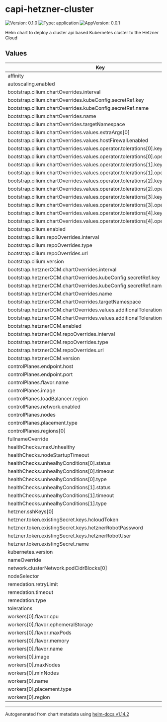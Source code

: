 # capi-hetzner-cluster

![Version: 0.1.0](https://img.shields.io/badge/Version-0.1.0-informational?style=flat-square) ![Type: application](https://img.shields.io/badge/Type-application-informational?style=flat-square) ![AppVersion: 0.0.1](https://img.shields.io/badge/AppVersion-0.0.1-informational?style=flat-square)

Helm chart to deploy a cluster api based Kubernetes cluster to the Hetzner Cloud

## Values

| Key | Type | Default | Description |
|-----|------|---------|-------------|
| affinity | object | `{}` |  |
| autoscaling.enabled | bool | `false` |  |
| bootstrap.cilium.chartOverrides.interval | string | `"5m0s"` |  |
| bootstrap.cilium.chartOverrides.kubeConfig.secretRef.key | string | `""` |  |
| bootstrap.cilium.chartOverrides.kubeConfig.secretRef.name | string | `""` |  |
| bootstrap.cilium.chartOverrides.name | string | `"cilium"` |  |
| bootstrap.cilium.chartOverrides.targetNamespace | string | `"kube-system"` |  |
| bootstrap.cilium.chartOverrides.values.extraArgs[0] | string | `"--direct-routing-device=eth0"` |  |
| bootstrap.cilium.chartOverrides.values.hostFirewall.enabled | bool | `true` |  |
| bootstrap.cilium.chartOverrides.values.operator.tolerations[0].key | string | `"node-role.kubernetes.io/control-plane"` |  |
| bootstrap.cilium.chartOverrides.values.operator.tolerations[0].operator | string | `"Exists"` |  |
| bootstrap.cilium.chartOverrides.values.operator.tolerations[1].key | string | `"node-role.kubernetes.io/master"` |  |
| bootstrap.cilium.chartOverrides.values.operator.tolerations[1].operator | string | `"Exists"` |  |
| bootstrap.cilium.chartOverrides.values.operator.tolerations[2].key | string | `"node.kubernetes.io/not-ready"` |  |
| bootstrap.cilium.chartOverrides.values.operator.tolerations[2].operator | string | `"Exists"` |  |
| bootstrap.cilium.chartOverrides.values.operator.tolerations[3].key | string | `"node.cluster.x-k8s.io/uninitialized"` |  |
| bootstrap.cilium.chartOverrides.values.operator.tolerations[3].operator | string | `"Exists"` |  |
| bootstrap.cilium.chartOverrides.values.operator.tolerations[4].key | string | `"node.cloudprovider.kubernetes.io/uninitialized"` |  |
| bootstrap.cilium.chartOverrides.values.operator.tolerations[4].operator | string | `"Exists"` |  |
| bootstrap.cilium.enabled | bool | `true` |  |
| bootstrap.cilium.repoOverrides.interval | string | `"5m0s"` |  |
| bootstrap.cilium.repoOverrides.type | string | `"default"` |  |
| bootstrap.cilium.repoOverrides.url | string | `"https://helm.cilium.io/"` |  |
| bootstrap.cilium.version | string | `"1.18.1"` |  |
| bootstrap.hetznerCCM.chartOverrides.interval | string | `"5m0s"` |  |
| bootstrap.hetznerCCM.chartOverrides.kubeConfig.secretRef.key | string | `""` |  |
| bootstrap.hetznerCCM.chartOverrides.kubeConfig.secretRef.name | string | `""` |  |
| bootstrap.hetznerCCM.chartOverrides.name | string | `"hcloud-cloud-controller-manager"` |  |
| bootstrap.hetznerCCM.chartOverrides.targetNamespace | string | `"kube-system"` |  |
| bootstrap.hetznerCCM.chartOverrides.values.additionalTolerations[0].key | string | `"node.cluster.x-k8s.io/uninitialized"` |  |
| bootstrap.hetznerCCM.chartOverrides.values.additionalTolerations[0].operator | string | `"Exists"` |  |
| bootstrap.hetznerCCM.enabled | bool | `true` |  |
| bootstrap.hetznerCCM.repoOverrides.interval | string | `"5m0s"` |  |
| bootstrap.hetznerCCM.repoOverrides.type | string | `"default"` |  |
| bootstrap.hetznerCCM.repoOverrides.url | string | `"https://charts.hetzner.cloud"` |  |
| bootstrap.hetznerCCM.version | string | `"v1.26.0"` |  |
| controlPlanes.endpoint.host | string | `""` |  |
| controlPlanes.endpoint.port | int | `443` |  |
| controlPlanes.flavor.name | string | `"cx22"` |  |
| controlPlanes.image | string | `"ubuntu-24.04"` |  |
| controlPlanes.loadBalancer.region | string | `"fsn1"` |  |
| controlPlanes.network.enabled | bool | `false` |  |
| controlPlanes.nodes | int | `3` |  |
| controlPlanes.placement.type | string | `"spread"` |  |
| controlPlanes.regions[0] | string | `"fsn1"` |  |
| fullnameOverride | string | `""` |  |
| healthChecks.maxUnhealthy | string | `"100%"` |  |
| healthChecks.nodeStartupTimeout | string | `"15m"` |  |
| healthChecks.unhealhyConditions[0].status | string | `"Unknown"` |  |
| healthChecks.unhealhyConditions[0].timeout | string | `"180s"` |  |
| healthChecks.unhealhyConditions[0].type | string | `"Ready"` |  |
| healthChecks.unhealhyConditions[1].status | string | `"False"` |  |
| healthChecks.unhealhyConditions[1].timeout | string | `"180s"` |  |
| healthChecks.unhealhyConditions[1].type | string | `"Ready"` |  |
| hetzner.sshKeys[0] | string | `"default-0"` |  |
| hetzner.token.existingSecret.keys.hcloudToken | string | `"hcloud"` |  |
| hetzner.token.existingSecret.keys.hetznerRobotPassword | string | `"robot-password"` |  |
| hetzner.token.existingSecret.keys.hetznerRobotUser | string | `"robot-user"` |  |
| hetzner.token.existingSecret.name | string | `"prod"` |  |
| kubernetes.version | string | `"v1.32.7"` |  |
| nameOverride | string | `""` |  |
| network.clusterNetwork.podCidrBlocks[0] | string | `"10.244.0.0/16"` |  |
| nodeSelector | object | `{}` |  |
| remedation.retryLimit | int | `1` |  |
| remedation.timeout | string | `"180s"` |  |
| remedation.type | string | `"Reboot"` |  |
| tolerations | list | `[]` |  |
| workers[0].flavor.cpu | int | `2` |  |
| workers[0].flavor.ephemeralStorage | string | `"40Gi"` |  |
| workers[0].flavor.maxPods | int | `120` |  |
| workers[0].flavor.memory | string | `"4Gi"` |  |
| workers[0].flavor.name | string | `"cx22"` |  |
| workers[0].image | string | `"ubuntu-24.04"` |  |
| workers[0].maxNodes | int | `5` |  |
| workers[0].minNodes | int | `0` |  |
| workers[0].name | string | `"worker-1"` |  |
| workers[0].placement.type | string | `"spread"` |  |
| workers[0].region | string | `"fsn1"` |  |

----------------------------------------------
Autogenerated from chart metadata using [helm-docs v1.14.2](https://github.com/norwoodj/helm-docs/releases/v1.14.2)
